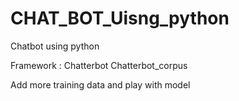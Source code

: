 # CHAT_BOT_Uisng_python
Chatbot using python

Framework : Chatterbot
            Chatterbot_corpus

Add more training data and play with model

